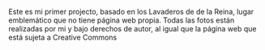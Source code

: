 Este es mi primer projecto, basado en los Lavaderos de de la Reina, lugar emblemático que no tiene página web propia.
Todas las fotos están realizadas por mi y bajo derechos de autor, al igual que la página web que está sujeta a Creative Commons
